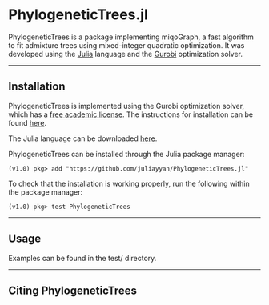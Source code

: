 # PhylogeneticTrees.jl

PhylogeneticTrees is a package implementing miqoGraph, a fast algorithm to fit admixture trees using mixed-integer quadratic optimization.  It was developed using the [Julia]("http://julialang.org/") language and the [Gurobi]("http://www.gurobi.com/") optimization solver.

----
## Installation

PhylogeneticTrees is implemented using the Gurobi optimization solver, which has a [free academic license]("http://www.gurobi.com/registration/academic-license-reg").  The instructions for installation can be found [here]("http://www.gurobi.com/documentation/").

The Julia language can be downloaded [here]("https://julialang.org/downloads/").

PhylogeneticTrees can be installed through the Julia package manager:

```
(v1.0) pkg> add "https://github.com/juliayyan/PhylogeneticTrees.jl" 
```

To check that the installation is working properly, run the following within the package manager:

```
(v1.0) pkg> test PhylogeneticTrees
```

----
## Usage
Examples can be found in the test/ directory.

----
## Citing PhylogeneticTrees

